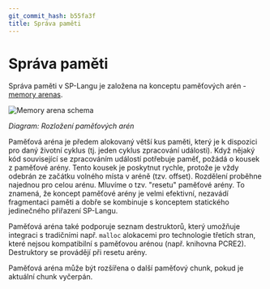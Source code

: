 ```yaml
---
git_commit_hash: b55fa3f
title: Správa paměti
---
```


# Správa paměti

Správa paměti v SP-Langu je založena na konceptu paměťových arén - [memory arenas](https://en.wikipedia.org/wiki/Region-based_memory_management).

<img src="../memory-arena.svg" alt="Memory arena schema"/>

_Diagram: Rozložení paměťových arén_

Paměťová aréna je předem alokovaný větší kus paměti, který je k dispozici pro daný životní cyklus (tj. jeden cyklus zpracování události).
Když nějaký kód související se zpracováním událostí potřebuje paměť, požádá o kousek z paměťové arény.
Tento kousek je poskytnut rychle, protože je vždy odebrán ze začátku volného místa v aréně (tzv. offset).
Rozdělení proběhne najednou pro celou arénu. Mluvíme o tzv. "resetu" paměťové arény.
To znamená, že koncept paměťové arény je velmi efektivní, nezavádí fragmentaci paměti a dobře se kombinuje s konceptem statického jedinečného přiřazení SP-Langu.

Paměťová aréna také podporuje seznam destruktorů, který umožňuje integraci s tradičními např. `malloc` alokacemi pro technologie třetích stran, které nejsou kompatibilní s paměťovou arénou (např. knihovna PCRE2).
Destruktory se provádějí při resetu arény.

Paměťová aréna může být rozšířena o další paměťový chunk, pokud je aktuální chunk vyčerpán.
